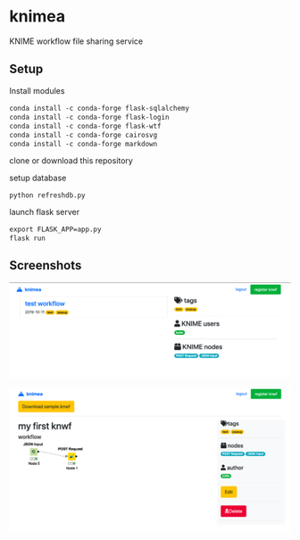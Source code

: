 # knimea

KNIME workflow file sharing service

## Setup

Install modules

    conda install -c conda-forge flask-sqlalchemy
    conda install -c conda-forge flask-login
    conda install -c conda-forge flask-wtf
    conda install -c conda-forge cairosvg
    conda install -c conda-forge markdown

clone or download this repository

setup database

    python refreshdb.py

launch flask server

    export FLASK_APP=app.py
    flask run

## Screenshots

![index](images/index.png)

![workflow](images/wf.png)

